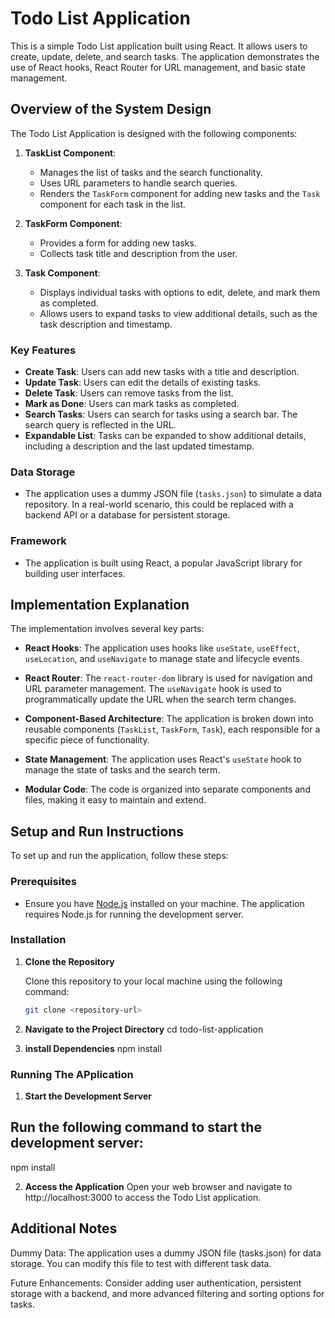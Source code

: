 # Todo List Application

This is a simple Todo List application built using React. It allows users to create, update, delete, and search tasks. The application demonstrates the use of React hooks, React Router for URL management, and basic state management.

## Overview of the System Design

The Todo List Application is designed with the following components:

1. **TaskList Component**: 
   - Manages the list of tasks and the search functionality.
   - Uses URL parameters to handle search queries.
   - Renders the `TaskForm` component for adding new tasks and the `Task` component for each task in the list.

2. **TaskForm Component**:
   - Provides a form for adding new tasks.
   - Collects task title and description from the user.

3. **Task Component**:
   - Displays individual tasks with options to edit, delete, and mark them as completed.
   - Allows users to expand tasks to view additional details, such as the task description and timestamp.

### Key Features

- **Create Task**: Users can add new tasks with a title and description.
- **Update Task**: Users can edit the details of existing tasks.
- **Delete Task**: Users can remove tasks from the list.
- **Mark as Done**: Users can mark tasks as completed.
- **Search Tasks**: Users can search for tasks using a search bar. The search query is reflected in the URL.
- **Expandable List**: Tasks can be expanded to show additional details, including a description and the last updated timestamp.

### Data Storage

- The application uses a dummy JSON file (`tasks.json`) to simulate a data repository. In a real-world scenario, this could be replaced with a backend API or a database for persistent storage.

### Framework

- The application is built using React, a popular JavaScript library for building user interfaces.

## Implementation Explanation

The implementation involves several key parts:

- **React Hooks**: The application uses hooks like `useState`, `useEffect`, `useLocation`, and `useNavigate` to manage state and lifecycle events.

- **React Router**: The `react-router-dom` library is used for navigation and URL parameter management. The `useNavigate` hook is used to programmatically update the URL when the search term changes.

- **Component-Based Architecture**: The application is broken down into reusable components (`TaskList`, `TaskForm`, `Task`), each responsible for a specific piece of functionality.

- **State Management**: The application uses React's `useState` hook to manage the state of tasks and the search term.

- **Modular Code**: The code is organized into separate components and files, making it easy to maintain and extend.

## Setup and Run Instructions

To set up and run the application, follow these steps:

### Prerequisites

- Ensure you have [Node.js](https://nodejs.org/) installed on your machine. The application requires Node.js for running the development server.

### Installation

1. **Clone the Repository**

   Clone this repository to your local machine using the following command:

   ```bash
   git clone <repository-url>

2. **Navigate to the Project Directory**
cd todo-list-application

3. **install Dependencies**
npm install

### Running The APplication 

1. **Start the Development Server**
## Run the following command to start the development server:
npm install

2. **Access the Application**
Open your web browser and navigate to http://localhost:3000 to access the Todo List application.

## Additional Notes
Dummy Data: The application uses a dummy JSON file (tasks.json) for data storage. You can modify this file to test with different task data.

Future Enhancements: Consider adding user authentication, persistent storage with a backend, and more advanced filtering and sorting options for tasks.

